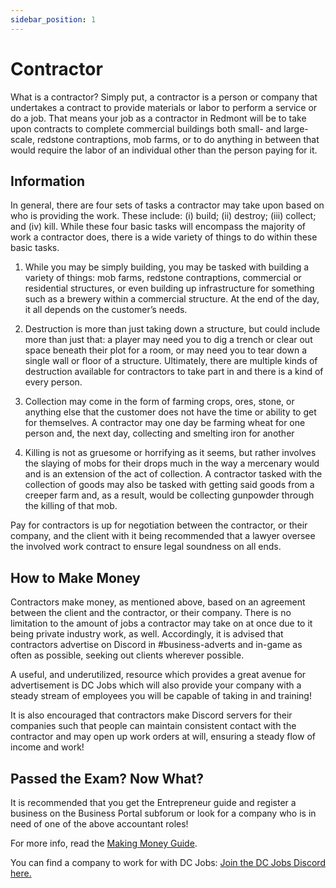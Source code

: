 ```yaml
---
sidebar_position: 1
---
```


# Contractor

What is a contractor? Simply put, a contractor is a person or company that undertakes a contract to provide materials or labor to perform a service or do a job. That means your job as a contractor in Redmont will be to take upon contracts to complete commercial buildings both small- and large-scale, redstone contraptions, mob farms, or to do anything in between that would require the labor of an individual other than the person paying for it.

## Information

In general, there are four sets of tasks a contractor may take upon based on who is providing the work. These include: (i) build; (ii) destroy; (iii) collect; and (iv) kill. While these four basic tasks will encompass the majority of work a contractor does, there is a wide variety of things to do within these basic tasks.

1. While you may be simply building, you may be tasked with building a variety of things: mob farms, redstone contraptions, commercial or residential structures, or even building up infrastructure for something such as a brewery within a commercial structure. At the end of the day, it all depends on the customer’s needs.

2. Destruction is more than just taking down a structure, but could include more than just that: a player may need you to dig a trench or clear out space beneath their plot for a room, or may need you to tear down a single wall or floor of a structure. Ultimately, there are multiple kinds of destruction available for contractors to take part in and there is a kind of every person.

3. Collection may come in the form of farming crops, ores, stone, or anything else that the customer does not have the time or ability to get for themselves. A contractor may one day be farming wheat for one person and, the next day, collecting and smelting iron for another

4. Killing is not as gruesome or horrifying as it seems, but rather involves the slaying of mobs for their drops much in the way a mercenary would and is an extension of the act of collection. A contractor tasked with the collection of goods may also be tasked with getting said goods from a creeper farm and, as a result, would be collecting gunpowder through the killing of that mob.

Pay for contractors is up for negotiation between the contractor, or their company, and the client with it being recommended that a lawyer oversee the involved work contract to ensure legal soundness on all ends.

## How to Make Money

Contractors make money, as mentioned above, based on an agreement between the client and the contractor, or their company. There is no limitation to the amount of jobs a contractor may take on at once due to it being private industry work, as well. Accordingly, it is advised that contractors advertise on Discord in #business-adverts and in-game as often as possible, seeking out clients wherever possible.

A useful, and underutilized, resource which provides a great avenue for advertisement is DC Jobs which will also provide your company with a steady stream of employees you will be capable of taking in and training!

It is also encouraged that contractors make Discord servers for their companies such that people can maintain consistent contact with the contractor and may open up work orders at will, ensuring a steady flow of income and work!

## Passed the Exam? Now What?

It is recommended that you get the Entrepreneur guide and register a business on the Business Portal subforum or look for a company who is in need of one of the above accountant roles!

For more info, read the [Making Money Guide](https://democracycraft.net/threads/making-money.1410/).

You can find a company to work for with DC Jobs: [Join the DC Jobs Discord here.](https://discord.gg/Q8rNjddjjh)
